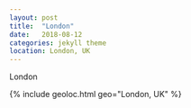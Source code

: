 ```yaml
---
layout: post
title:  "London"
date:   2018-08-12
categories: jekyll theme
location: London, UK
---
```


London

{% include geoloc.html geo="London, UK" %}

